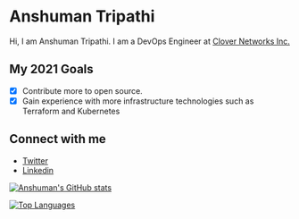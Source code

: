 # Anshuman Tripathi

Hi, I am Anshuman Tripathi. I am a DevOps Engineer at [Clover Networks Inc.](https://www.clover.com/)

## My 2021 Goals
- [X] Contribute more to open source.
- [X] Gain experience with more infrastructure technologies such as Terraform and Kubernetes

## Connect with me
- [Twitter](https://twitter.com/anshumant09)
- [Linkedin](https://www.linkedin.com/in/anshumantripathi09/)


[![Anshuman's GitHub stats](https://github-readme-stats.vercel.app/api?username=AnshumanTripathi&count_private=true&theme=dark)](https://coderstats.net/github/#AnshumanTripathi)

[![Top Languages](https://github-readme-stats.vercel.app/api/top-langs/?username=AnshumanTripathi&hide=css,html&layout=compact)](https://coderstats.net/github/#AnshumanTripathi)
